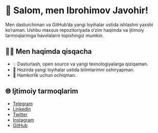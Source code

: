 # 👋 Salom, men Ibrohimov Javohir!

Men dasturchiman va GitHub’da yangi loyihalar ustida ishlashni yaxshi ko‘raman. Ushbu maxsus repozitoriyada o‘zim haqimda va ijtimoiy tarmoqlarimga havolalarni topishingiz mumkin.

## 🧑‍💻 Men haqimda qisqacha

- 💡 Dasturlash, open source va yangi texnologiyalarga qiziqaman.
- 🌱 Hozirda yangi loyihalar ustida bilimlarimni oshiryapman.
- 🤝 Hamkorlik uchun ochiqman.

## 🌐 Ijtimoiy tarmoqlarim

- [Telegram](https://t.me/Javohir_Ibrohimov)
- [LinkedIn](https://www.linkedin.com/in/USERNAME)
- [Twitter](https://twitter.com/USERNAME)
- [Instagram](https://instagram.com/Ibrohimov0521)
- [GitHub](https://github.com/ibrohimov0521)
